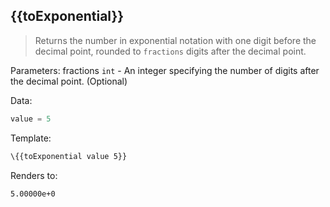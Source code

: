 ## \{{toExponential}}

> Returns the number in exponential notation with one digit before the decimal point, rounded to `fractions` digits after the decimal point.

Parameters: fractions `int` - An integer specifying the number of digits after the decimal point. (Optional)

Data:

```js
value = 5
```

Template:

```handlebars
\{{toExponential value 5}}
```

Renders to:

```
5.00000e+0
```
